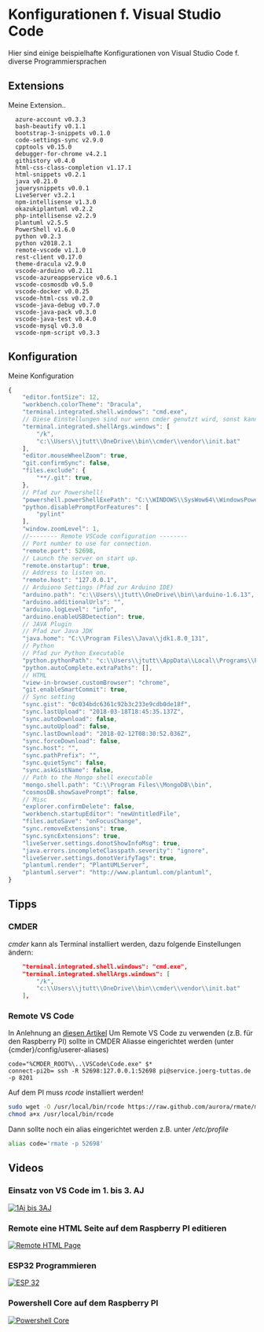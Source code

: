 # Konfigurationen f. Visual Studio Code
Hier sind einige beispielhafte Konfigurationen von Visual Studio Code f. diverse Programmiersprachen 

## Extensions
Meine Extension..
```
  azure-account v0.3.3
  bash-beautify v0.1.1
  bootstrap-3-snippets v0.1.0
  code-settings-sync v2.9.0
  cpptools v0.15.0
  debugger-for-chrome v4.2.1
  githistory v0.4.0
  html-css-class-completion v1.17.1
  html-snippets v0.2.1
  java v0.21.0
  jquerysnippets v0.0.1
  LiveServer v3.2.1
  npm-intellisense v1.3.0
  okazukiplantuml v0.2.2
  php-intellisense v2.2.9
  plantuml v2.5.5
  PowerShell v1.6.0
  python v0.2.3
  python v2018.2.1
  remote-vscode v1.1.0
  rest-client v0.17.0
  theme-dracula v2.9.0
  vscode-arduino v0.2.11
  vscode-azureappservice v0.6.1
  vscode-cosmosdb v0.5.0
  vscode-docker v0.0.25
  vscode-html-css v0.2.0
  vscode-java-debug v0.7.0
  vscode-java-pack v0.3.0
  vscode-java-test v0.4.0
  vscode-mysql v0.3.0
  vscode-npm-script v0.3.3
```
## Konfiguration
Meine Konfiguration
```js
{
    "editor.fontSize": 12,
    "workbench.colorTheme": "Dracula",
    "terminal.integrated.shell.windows": "cmd.exe",
    // Diese Einstellungen sind nur wenn cmder genutzt wird, sonst kann dieses hier gelöscht werden
    "terminal.integrated.shellArgs.windows": [
        "/k",
        "c:\\Users\\jtutt\\OneDrive\\bin\\cmder\\vendor\\init.bat"
    ],
    "editor.mouseWheelZoom": true,
    "git.confirmSync": false,
    "files.exclude": {
        "**/.git": true,
    },
    // Pfad zur Powershell!
    "powershell.powerShellExePath": "C:\\WINDOWS\\SysWow64\\WindowsPowerShell\\v1.0\\powershell.exe",
    "python.disablePromptForFeatures": [
        "pylint"
    ],
    "window.zoomLevel": 1,
    //-------- Remote VSCode configuration --------
    // Port number to use for connection.
    "remote.port": 52698,
    // Launch the server on start up.
    "remote.onstartup": true,
    // Address to listen on.
    "remote.host": "127.0.0.1",
    // Arduiono Settings (Pfad zur Arduino IDE)
    "arduino.path": "c:\\Users\\jtutt\\OneDrive\\bin\\arduino-1.6.13",
    "arduino.additionalUrls": "",
    "arduino.logLevel": "info",
    "arduino.enableUSBDetection": true,
    // JAVA Plugin
    // Pfad zur Java JDK
    "java.home": "C:\\Program Files\\Java\\jdk1.8.0_131",
    // Python
    // Pfad zur Python Executable
    "python.pythonPath": "c:\\Users\\jtutt\\AppData\\Local\\Programs\\Python\\Python36-32\\",
    "python.autoComplete.extraPaths": [],
    // HTML
    "view-in-browser.customBrowser": "chrome",
    "git.enableSmartCommit": true,
    // Sync setting
    "sync.gist": "0c034bdc6361c92b3c233e9cdb0de18f",
    "sync.lastUpload": "2018-03-18T18:45:35.137Z",
    "sync.autoDownload": false,
    "sync.autoUpload": false,
    "sync.lastDownload": "2018-02-12T08:30:52.036Z",
    "sync.forceDownload": false,
    "sync.host": "",
    "sync.pathPrefix": "",
    "sync.quietSync": false,
    "sync.askGistName": false,
    // Path to the Mongo shell executable
    "mongo.shell.path": "C:\\Program Files\\MongoDB\\bin",
    "cosmosDB.showSavePrompt": false,
    // Misc
    "explorer.confirmDelete": false,
    "workbench.startupEditor": "newUntitledFile",
    "files.autoSave": "onFocusChange",
    "sync.removeExtensions": true,
    "sync.syncExtensions": true,
    "liveServer.settings.donotShowInfoMsg": true,
    "java.errors.incompleteClasspath.severity": "ignore",
    "liveServer.settings.donotVerifyTags": true,
    "plantuml.render": "PlantUMLServer",
    "plantuml.server": "http://www.plantuml.com/plantuml",
}
```
## Tipps
### CMDER
*cmder* kann als Terminal installiert werden, dazu folgende Einstellungen ändern:
```json
    "terminal.integrated.shell.windows": "cmd.exe",
    "terminal.integrated.shellArgs.windows": [
        "/k",
        "c:\\Users\\jtutt\\OneDrive\\bin\\cmder\\vendor\\init.bat"
    ],
```
### Remote VS Code
In Anlehnung an [diesen Artikel](https://codepen.io/ginfuru/post/remote-editing-files-with-ssh "VS Code Remote")
Um Remote VS Code zu verwenden (z.B. für den Raspberry PI) sollte in CMDER Aliasse eingerichtet werden (unter {cmder}/config/userer-aliases)
```
code="%CMDER_ROOT%\..\VSCode\Code.exe" $*
connect-pi2b= ssh -R 52698:127.0.0.1:52698 pi@service.joerg-tuttas.de -p 8201
```

Auf dem PI muss *rcode* installiert werden!
```bash
sudo wget -O /usr/local/bin/rcode https://raw.github.com/aurora/rmate/master/rmate
chmod a+x /usr/local/bin/rcode
```
Dann sollte noch ein alias eingerichtet werden z.B. unter */etc/profile*
```bash
alias code='rmate -p 52698'
```
## Videos
### Einsatz von VS Code im 1. bis 3. AJ
[![1Aj bis 3AJ](http://img.youtube.com/vi/Fzd6rFyOPVs/0.jpg)](http://www.youtube.com/watch?v=Fzd6rFyOPVs)
### Remote eine HTML Seite auf dem Raspberry PI editieren
[![Remote HTML Page](http://img.youtube.com/vi/l5Y_P8w07PY/0.jpg)](http://www.youtube.com/watch?v=l5Y_P8w07PY)
### ESP32 Programmieren
[![ESP 32](http://img.youtube.com/vi/pG5JEoUC2Hc/0.jpg)](http://www.youtube.com/watch?v=pG5JEoUC2Hc)
### Powershell Core auf dem Raspberry PI
[![Powershell Core](http://img.youtube.com/vi/WO0DqRpR5hs/0.jpg)](http://www.youtube.com/watch?v=WO0DqRpR5hs)


